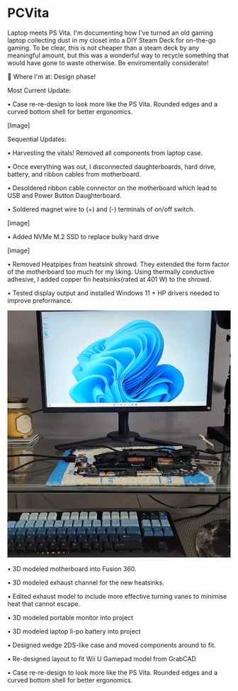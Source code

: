 # PCVita
Laptop meets PS Vita. 
I'm documenting how I've turned an old gaming laptop collecting dust in my closet into a DIY Steam Deck for on-the-go gaming. To be clear, this is not cheaper than a steam deck by any meaningful amount, but this was a wonderful way to recycle something that would have gone to waste otherwise. Be enviromentally considerate!

🤍 Where I'm at: Design phase!

Most Current Update:

• Case re-re-design to look more like the PS Vita. Rounded edges and a curved bottom shell for better ergonomics.

[Image]

Sequential Updates:

• Harvesting the vitals! Removed all components from laptop case.

• Once everything was out, I disconnected daughterboards, hard drive, battery, and ribbon cables from motherboard.

• Desoldered ribbon cable connector on the motherboard which lead to USB and Power Button Daughterboard.

• Soldered magnet wire to (+) and (-) terminals of on/off switch.

[image]

• Added NVMe M.2 SSD to replace bulky hard drive

[image]

• Removed Heatpipes from heatsink shrowd. They extended the form factor of the motherboard too much for my liking. Using thermally conductive adhesive, I added copper fin heatsinks(rated at 401 W) to the shrowd.

• Tested display output and installed Windows 11 + HP drivers needed to improve preformance.

![Screenshot](20220818_141528.jpg)

• 3D modeled motherboard into Fusion 360.

• 3D modeled exhaust channel for the new heatsinks.

• Edited exhaust model to include more effective turning vanes to minimise heat that cannot escape.

• 3D modeled portable monitor into project

• 3D modeled laptop li-po battery into project

• Designed wedge 2DS-like case and moved components around to fit.

• Re-designed layout to fit Wii U Gamepad model from GrabCAD

• Case re-re-design to look more like the PS Vita. Rounded edges and a curved bottom shell for better ergonomics.
